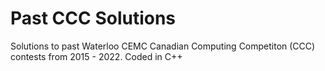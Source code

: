 # Past CCC Solutions
Solutions to past Waterloo CEMC Canadian Computing Competiton (CCC) contests from 2015 - 2022. Coded in C++ 
